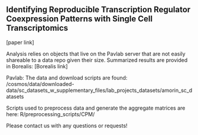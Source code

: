 ## Identifying Reproducible Transcription Regulator Coexpression Patterns with Single Cell Transcriptomics
[paper link]

Analysis relies on objects that live on the Pavlab server that are not easily 
shareable to a data repo given their size. Summarized results are provided in
Borealis: [Borealis link]

Pavlab: The data and download scripts are found:
/cosmos/data/downloaded-data/sc_datasets_w_supplementary_files/lab_projects_datasets/amorin_sc_datasets

Scripts used to preprocess data and generate the aggregate matrices are here:
R/preprocessing_scripts/CPM/


Please contact us with any questions or requests!